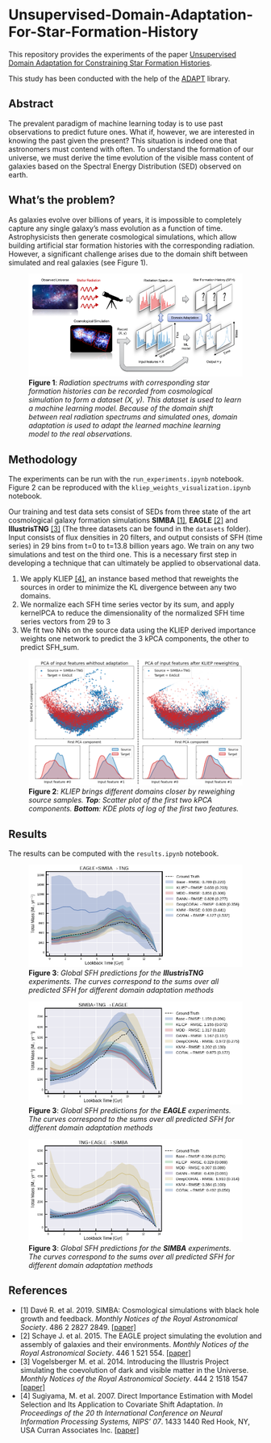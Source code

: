 # Unsupervised-Domain-Adaptation-For-Star-Formation-History

This repository provides the experiments of the paper [Unsupervised Domain Adaptation for Constraining Star Formation Histories](https://arxiv.org/pdf/2112.14072.pdf).

This study has been conducted with the help of the [ADAPT](https://github.com/adapt-python/adapt) library.

## Abstract

The prevalent paradigm of machine learning today is to use past observations to predict future ones. What if, however, we are interested in knowing the past given the present? This situation is indeed one that astronomers must contend with often. To understand the formation of our universe, we must derive the time evolution of the visible mass content of galaxies based on the Spectral Energy Distribution (SED) observed on earth.

## What’s the problem?

As galaxies evolve over billions of years, it is impossible to completely capture any single galaxy’s mass evolution as a function of time. Astrophysicists then generate cosmological simulations, which allow building artificial star formation histories with the corresponding radiation. However, a significant challenge arises due to the domain shift between simulated and real galaxies (see Figure 1).


<p align="center">
  <figure>
    <img src="images/image_sed_uda_2_lowrez.png" alt="uda_4_seds">
    <figcaption> <b>Figure 1</b>: <i>Radiation spectrums with corresponding star formation histories can be recorded from cosmological simulation to form a dataset (X, y). This dataset is used to learn a machine learning model. Because of the domain shift between real radiation spectrums and simulated ones, domain adaptation is used to adapt the learned machine learning model to the real observations.</i></figcaption>
  </figure>
</p>

## Methodology

The experiments can be run with the ``run_experiments.ipynb`` notebook. Figure 2 can be reproduced with the ``kliep_weights_visualization.ipynb`` notebook.

Our training and test data sets consist of SEDs from three state of the art cosmological galaxy formation simulations **SIMBA** [[1]](#references), **EAGLE** [[2]](#references) and **IllustrisTNG** [[3]](#references) (The three datasets can be found in the ``datasets`` folder). Input consists of flux densities in 20 filters, and output consists of SFH (time series) in 29 bins from t=0 to t=13.8 billion years ago. We train on any two simulations and test on the third one. This is a necessary first step in developing a technique that can ultimately be applied to observational data.
1. We apply KLIEP [[4]](#references), an instance based method that reweights the sources in order to minimize the KL divergence between any two domains.
2. We normalize each SFH time series vector by its sum, and apply kernelPCA to reduce the dimensionality of the normalized SFH time series vectors from 29 to 3
3. We fit two NNs on the source data using the KLIEP derived importance weights one network to predict the 3 kPCA components, the other to predict SFH_sum.

<p align="center">
  <figure>
    <img src="images/kliep_lowrez.png" alt="kliep">
    <figcaption> <b>Figure 2</b>: <i>KLIEP brings different domains closer by reweighing source samples. <b>Top</b>: Scatter plot of the first two kPCA components. <b>Bottom</b>: KDE plots of log of the first two features.</i></figcaption>
  </figure>
</p>


## Results

The results can be computed with the ``results.ipynb`` notebook.

<p align="center">
  <figure>
    <img src="images/results_tng.png" alt="tng">
    <figcaption> <b>Figure 3</b>: <i>Global SFH predictions for the <b>IllustrisTNG</b> experiments. The curves correspond to the sums over all predicted SFH for different domain adaptation methods</i></figcaption>
  </figure>
</p>

<p align="center">
  <figure>
    <img src="images/results_eagle.png" alt="tng">
    <figcaption> <b>Figure 3</b>: <i>Global SFH predictions for the <b>EAGLE</b> experiments. The curves correspond to the sums over all predicted SFH for different domain adaptation methods</i></figcaption>
  </figure>
</p>

<p align="center">
  <figure>
    <img src="images/results_simba.png" alt="tng">
    <figcaption> <b>Figure 3</b>: <i>Global SFH predictions for the <b>SIMBA</b> experiments. The curves correspond to the sums over all predicted SFH for different domain adaptation methods</i></figcaption>
  </figure>
</p>


## References
- [1] Davé R. et al. 2019. SIMBA: Cosmological simulations with black hole growth and feedback.
*Monthly Notices of the Royal Astronomical Society*. 486 2 2827 2849. [[paper]](https://arxiv.org/abs/1901.10203)
- [2] Schaye J. et al. 2015. The EAGLE project simulating the evolution and assembly of galaxies and
their environments. *Monthly Notices of the Royal Astronomical Society*. 446 1 521 554. [[paper]](https://arxiv.org/abs/1407.7040)
- [3] Vogelsberger M. et al. 2014. Introducing the Illustris Project simulating the coevolution of dark
and visible matter in the Universe. *Monthly Notices of the Royal Astronomical Society*. 444 2 1518 1547 [[paper]](https://arxiv.org/abs/1405.2921)
- [4] Sugiyama, M. et al. 2007. Direct Importance Estimation with Model Selection and Its Application to
Covariate Shift Adaptation. *In Proceedings of the 20 th International Conference on Neural Information
Processing Systems, NIPS’ 07*. 1433 1440 Red Hook, NY, USA Curran Associates Inc. [[paper]](https://papers.nips.cc/paper/2007/hash/be83ab3ecd0db773eb2dc1b0a17836a1-Abstract.html)

